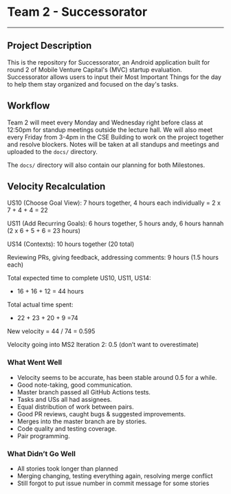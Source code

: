 # Team 2 - Successorator

---

## Project Description

This is the repository for Successorator, an Android application built for round 2 of Mobile Venture Capital's (MVC) startup evaluation. Successorator allows users to input their Most Important Things for the day to help them stay organized and focused on the day's tasks.

## Workflow

Team 2 will meet every Monday and Wednesday right before class at 12:50pm for standup meetings outside the lecture hall. We will also meet every Friday from 3-4pm in the CSE Building to work on the project together and resolve blockers. Notes will be taken at all standups and meetings and uploaded to the `docs/` directory.

The `docs/` directory will also contain our planning for both Milestones.

## Velocity Recalculation

US10 (Choose Goal View): 7 hours together, 4 hours each individually = 2 x 7 + 4 + 4 = 22

US11 (Add Recurring Goals): 6 hours together, 5 hours andy, 6 hours hannah (2 x 6 + 5 + 6 = 23 hours)

US14 (Contexts): 10 hours together (20 total)

Reviewing PRs, giving feedback, addressing comments: 9 hours (1.5 hours each)

Total expected time to complete US10, US11, US14:

- 16 + 16 + 12 = 44 hours

Total actual time spent:

- 22 + 23 + 20 + 9 =74

New velocity = 44 / 74 = 0.595

Velocity going into MS2 Iteration 2: 0.5 (don’t want to overestimate)

### What Went Well

- Velocity seems to be accurate, has been stable around 0.5 for a while.
- Good note-taking, good communication.
- Master branch passed all GitHub Actions tests.
- Tasks and USs all had assignees.
- Equal distribution of work between pairs.
- Good PR reviews, caught bugs & suggested improvements.
- Merges into the master branch are by stories.
- Code quality and testing coverage.
- Pair programming.

### What Didn’t Go Well

- All stories took longer than planned
- Merging changing, testing everything again, resolving merge conflict
- Still forgot to put issue number in commit message for some stories
